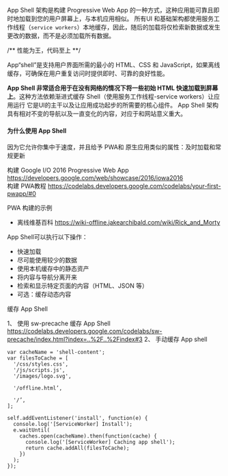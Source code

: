 App Shell 架构是构建 Progressive Web App 的一种方式，这种应用能可靠且即时地加载到您的用户屏幕上，与本机应用相似。
所有UI 和基础架构都使用服务工作线程（`service workers`）本地缓存，因此，随后的加载将仅检索新数据或发生更改的数据，而不是必须加载所有数据。

/** 性能为王，代码至上 **/

App“shell”是支持用户界面所需的最小的 HTML、CSS 和 JavaScript，如果离线缓存，可确保在用户重复访问时提供即时、可靠的良好性能。

<b>App Shell 非常适合用于在没有网络的情况下将一些初始 HTML 快速加载到屏幕上</b>。这种方法依赖渐进式缓存 Shell（使用服务工作线程-service workers）让应用运行
它是UI的主干以及让应用成功起步的所需要的核心组件。
App Shell 架构具有相对不变的导航以及一直变化的内容，对应于和网站意义重大。


#### 为什么使用 App Shell

因为它允许你集中于速度，并且给予 PWA和 原生应用类似的属性：及时加载和常规更新


构建 Google I/O 2016 Progressive Web App
 https://developers.google.com/web/showcase/2016/iowa2016  
 构建 PWA教程 https://codelabs.developers.google.com/codelabs/your-first-pwapp/#0
 
 PWA 构建的示例
  - 离线维基百科 https://wiki-offline.jakearchibald.com/wiki/Rick_and_Morty


App Shell可以执行以下操作：
- 快速加载
- 尽可能使用较少的数据
- 使用本机缓存中的静态资产
- 将内容与导航分离开来
- 检索和显示特定页面的内容（HTML、JSON 等）
- 可选：缓存动态内容


缓存 App Shell  

1、 使用 sw-precache 缓存 App Shell
  https://codelabs.developers.google.com/codelabs/sw-precache/index.html?index=..%2F..%2Findex#3
2、 手动缓存 App shell
```
var cacheName = 'shell-content';
var filesToCache = [
  '/css/styles.css',
  '/js/scripts.js',
  '/images/logo.svg',

  '/offline.html’,

  '/’,
];

self.addEventListener('install', function(e) {
  console.log('[ServiceWorker] Install');
  e.waitUntil(
    caches.open(cacheName).then(function(cache) {
      console.log('[ServiceWorker] Caching app shell');
      return cache.addAll(filesToCache);
    })
  );
});
```
